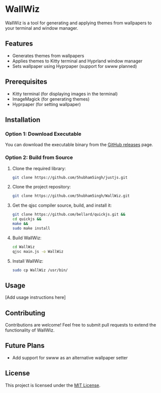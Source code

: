 # WallWiz

WallWiz is a tool for generating and applying themes from wallpapers to your terminal and window manager.

## Features

- Generates themes from wallpapers
- Applies themes to Kitty terminal and Hyprland window manager
- Sets wallpaper using Hyprpaper (support for swww planned)

## Prerequisites

- Kitty terminal (for displaying images in the terminal)
- ImageMagick (for generating themes)
- Hyprpaper (for setting wallpaper)

## Installation

### Option 1: Download Executable

You can download the executable binary from the [GitHub releases](https://github.com/5hubham5ingh/WallWiz/releases) page.

### Option 2: Build from Source

1. Clone the required library:
   ```bash
   git clone https://github.com/5hubham5ingh/justjs.git

3. Clone the project repository:
   ```bash
   git clone https://github.com/5hubham5ingh/WallWiz.git

3. Get the qjsc compiler source, build, and install it:
   ```bash
   git clone https://github.com/bellard/quickjs.git &&
   cd quickjs &&
   make &&
   sudo make install 

5. Build WallWiz:
   ```bash
   cd WallWiz
   qjsc main.js -o WallWiz

7. Install WallWiz:
   ```bash
   sudo cp WallWiz /usr/bin/

## Usage

[Add usage instructions here]

## Contributing

Contributions are welcome! Feel free to submit pull requests to extend the functionality of WallWiz.

## Future Plans

- Add support for swww as an alternative wallpaper setter

## License

This project is licensed under the [MIT License](LICENSE).
      
